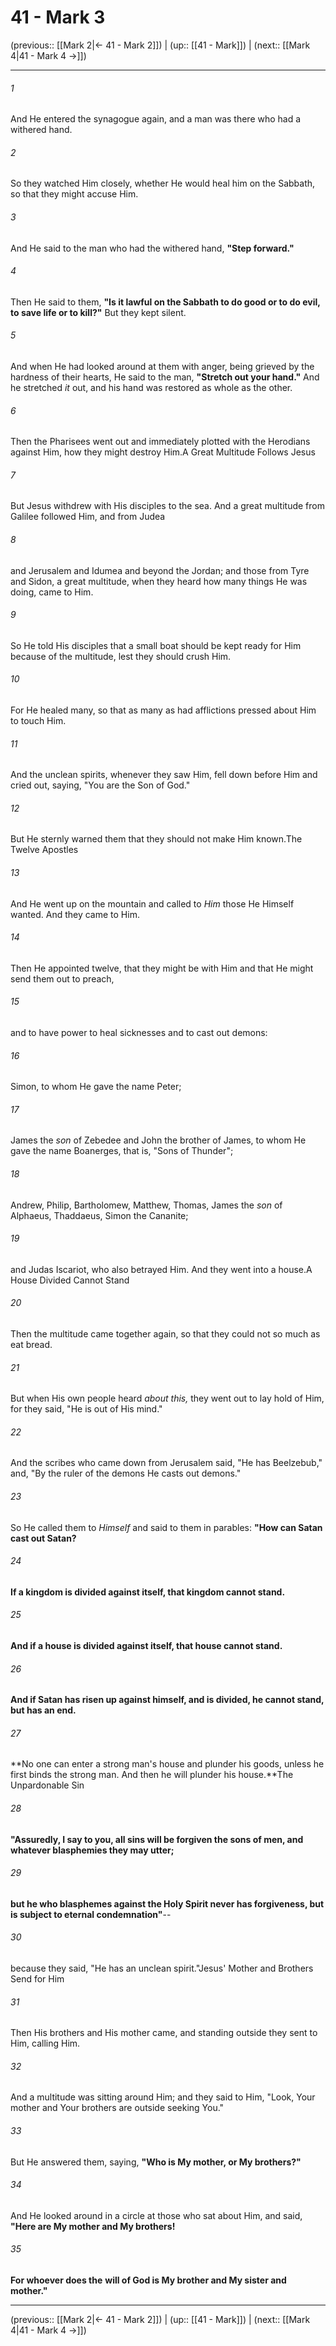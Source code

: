 # 41 - Mark 3

(previous:: [[Mark 2|← 41 - Mark 2]]) | (up:: [[41 - Mark]]) | (next:: [[Mark 4|41 - Mark 4 →]])

***


###### 1 
And He entered the synagogue again, and a man was there who had a withered hand. 

###### 2 
So they watched Him closely, whether He would heal him on the Sabbath, so that they might accuse Him. 

###### 3 
And He said to the man who had the withered hand, **"Step forward."** 

###### 4 
Then He said to them, **"Is it lawful on the Sabbath to do good or to do evil, to save life or to kill?"** But they kept silent. 

###### 5 
And when He had looked around at them with anger, being grieved by the hardness of their hearts, He said to the man, **"Stretch out your hand."** And he stretched _it_ out, and his hand was restored as whole as the other. 

###### 6 
Then the Pharisees went out and immediately plotted with the Herodians against Him, how they might destroy Him.A Great Multitude Follows Jesus 

###### 7 
But Jesus withdrew with His disciples to the sea. And a great multitude from Galilee followed Him, and from Judea 

###### 8 
and Jerusalem and Idumea and beyond the Jordan; and those from Tyre and Sidon, a great multitude, when they heard how many things He was doing, came to Him. 

###### 9 
So He told His disciples that a small boat should be kept ready for Him because of the multitude, lest they should crush Him. 

###### 10 
For He healed many, so that as many as had afflictions pressed about Him to touch Him. 

###### 11 
And the unclean spirits, whenever they saw Him, fell down before Him and cried out, saying, "You are the Son of God." 

###### 12 
But He sternly warned them that they should not make Him known.The Twelve Apostles 

###### 13 
And He went up on the mountain and called to _Him_ those He Himself wanted. And they came to Him. 

###### 14 
Then He appointed twelve, that they might be with Him and that He might send them out to preach, 

###### 15 
and to have power to heal sicknesses and to cast out demons: 

###### 16 
Simon, to whom He gave the name Peter; 

###### 17 
James the _son_ of Zebedee and John the brother of James, to whom He gave the name Boanerges, that is, "Sons of Thunder"; 

###### 18 
Andrew, Philip, Bartholomew, Matthew, Thomas, James the _son_ of Alphaeus, Thaddaeus, Simon the Cananite; 

###### 19 
and Judas Iscariot, who also betrayed Him. And they went into a house.A House Divided Cannot Stand 

###### 20 
Then the multitude came together again, so that they could not so much as eat bread. 

###### 21 
But when His own people heard _about this,_ they went out to lay hold of Him, for they said, "He is out of His mind." 

###### 22 
And the scribes who came down from Jerusalem said, "He has Beelzebub," and, "By the ruler of the demons He casts out demons." 

###### 23 
So He called them to _Himself_ and said to them in parables: **"How can Satan cast out Satan?** 

###### 24 
**If a kingdom is divided against itself, that kingdom cannot stand.** 

###### 25 
**And if a house is divided against itself, that house cannot stand.** 

###### 26 
**And if Satan has risen up against himself, and is divided, he cannot stand, but has an end.** 

###### 27 
**No one can enter a strong man's house and plunder his goods, unless he first binds the strong man. And then he will plunder his house.**The Unpardonable Sin 

###### 28 
**"Assuredly, I say to you, all sins will be forgiven the sons of men, and whatever blasphemies they may utter;** 

###### 29 
**but he who blasphemes against the Holy Spirit never has forgiveness, but is subject to eternal condemnation"**-- 

###### 30 
because they said, "He has an unclean spirit."Jesus' Mother and Brothers Send for Him 

###### 31 
Then His brothers and His mother came, and standing outside they sent to Him, calling Him. 

###### 32 
And a multitude was sitting around Him; and they said to Him, "Look, Your mother and Your brothers are outside seeking You." 

###### 33 
But He answered them, saying, **"Who is My mother, or My brothers?"** 

###### 34 
And He looked around in a circle at those who sat about Him, and said, **"Here are My mother and My brothers!** 

###### 35 
**For whoever does the** **will of God is My brother and My sister and mother."**

***

(previous:: [[Mark 2|← 41 - Mark 2]]) | (up:: [[41 - Mark]]) | (next:: [[Mark 4|41 - Mark 4 →]])
